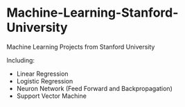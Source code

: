 # Machine-Learning-Stanford-University
Machine Learning Projects from Stanford University

Including:
- Linear Regression
- Logistic Regression
- Neuron Network (Feed Forward and Backpropagation)
- Support Vector Machine
